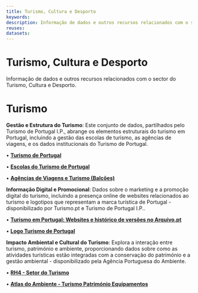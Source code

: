```yaml
---
title: Turismo, Cultura e Desporto
keywords:
description: Informação de dados e outros recursos relacionados com o sector do Turismo, Cultura e Desporto.
reuses:
datasets:
---
```

# Turismo, Cultura e Desporto

Informação de dados e outros recursos relacionados com o sector do Turismo, Cultura e Desporto.

# Turismo
**Gestão e Estrutura do Turismo**: Este conjunto de dados, partilhados pelo Turismo de Portugal I.P., abrange os elementos estruturais do turismo em Portugal, incluindo a gestão das escolas de turismo, as agências de viagens, e os dados institucionais do Turismo de Portugal.

•	**[Turismo de Portugal](https://dados.gov.pt/pt/datasets/turismo-de-portugal/)**

•	**[Escolas do Turismo de Portugal](https://dados.gov.pt/pt/datasets/escolas-do-turismo-de-portugal-6/)**

•	**[Agências de Viagens e Turismo (Balcões)](https://dados.gov.pt/pt/datasets/agencias-de-viagens-e-turismo-balcoes-5/)**

**Informação Digital e Promocional**: Dados sobre o marketing e a promoção digital do turismo, incluindo a presença online de websites relacionados ao turismo e logotipos que representam a marca turística de Portugal - disponibilizado por Turismo.pt e Turismo de Portugal I.P..

•	**[Turismo em Portugal: Websites e histórico de versões no Arquivo.pt](https://dados.gov.pt/pt/datasets/turismo-em-portugal-websites-e-historico-de-versoes-no-arquivo-pt/)**

•	**[Logo Turismo de Portugal](https://dados.gov.pt/pt/datasets/logo-turismo-de-portugal/)**


**Impacto Ambiental e Cultural do Turismo**: Explora a interação entre turismo, património e ambiente, proporcionando dados sobre como as atividades turísticas estão integradas com a conservação do património e a gestão ambiental -  disponibilizado pela Agência Portuguesa do Ambiente.

•	**[RH4 - Setor do Turismo](https://dados.gov.pt/pt/datasets/rh4-setor-do-turismo-1/)**

•	**[Atlas do Ambiente - Turismo Património Equipamentos](https://dados.gov.pt/pt/datasets/atlas-do-ambiente-turismo-patrimonio-equipamentos/)**
